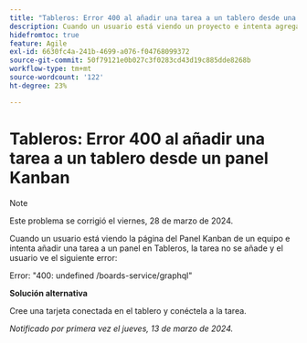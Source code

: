 ```yaml
---
title: "Tableros: Error 400 al añadir una tarea a un tablero desde una página de equipo"
description: Cuando un usuario está viendo un proyecto e intenta agregar una tarea a un tablero, la tarea no se agrega y el usuario ve un error. Hay una solución disponible.
hidefromtoc: true
feature: Agile
exl-id: 6630fc4a-241b-4699-a076-f04768099372
source-git-commit: 50f79121e0b027c3f0283cd43d19c885dde8268b
workflow-type: tm+mt
source-wordcount: '122'
ht-degree: 23%

---
```


# Tableros: Error 400 al añadir una tarea a un tablero desde un panel Kanban

>[!NOTE]
>
>Este problema se corrigió el viernes, 28 de marzo de 2024.

Cuando un usuario está viendo la página del Panel Kanban de un equipo e intenta añadir una tarea a un panel en Tableros, la tarea no se añade y el usuario ve el siguiente error:

Error: &quot;400: undefined /boards-service/graphql&quot;

**Solución alternativa**

Cree una tarjeta conectada en el tablero y conéctela a la tarea.

_Notificado por primera vez el jueves, 13 de marzo de 2024._
